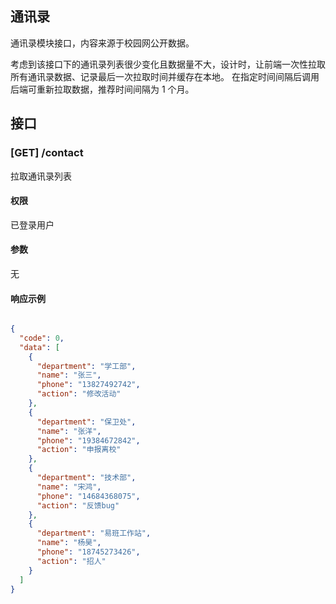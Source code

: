 ## 通讯录

通讯录模块接口，内容来源于校园网公开数据。

考虑到该接口下的通讯录列表很少变化且数据量不大，设计时，让前端一次性拉取所有通讯录数据、记录最后一次拉取时间并缓存在本地。 在指定时间间隔后调用后端可重新拉取数据，推荐时间间隔为 1 个月。

## 接口

### [GET] /contact

拉取通讯录列表

#### 权限

已登录用户

#### 参数

无

#### 响应示例

```json

{
  "code": 0,
  "data": [
    {
      "department": "学工部",
      "name": "张三",
      "phone": "13827492742",
      "action": "修改活动"
    },
    {
      "department": "保卫处",
      "name": "张洋",
      "phone": "19384672842",
      "action": "申报离校"
    },
    {
      "department": "技术部",
      "name": "宋鸿",
      "phone": "14684368075",
      "action": "反馈bug"
    },
    {
      "department": "易班工作站",
      "name": "杨昊",
      "phone": "18745273426",
      "action": "招人"
    }
  ]
}
```
